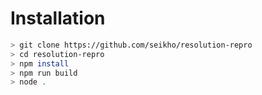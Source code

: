 # Installation

```sh
> git clone https://github.com/seikho/resolution-repro
> cd resolution-repro
> npm install
> npm run build
> node .
```